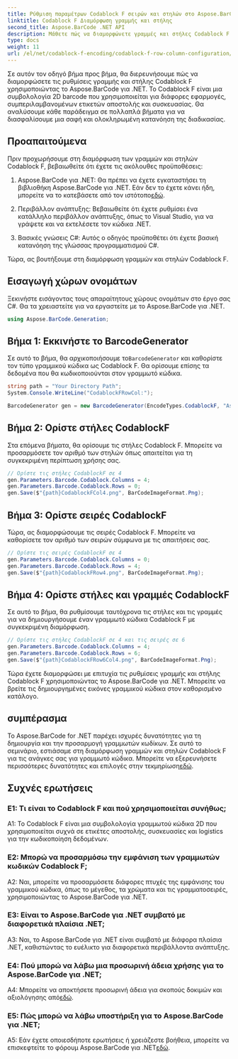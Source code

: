 ```yaml
---
title: Ρύθμιση παραμέτρων Codablock F σειρών και στηλών στο Aspose.BarCode για .NET
linktitle: Codablock F Διαμόρφωση γραμμής και στήλης
second_title: Aspose.BarCode .NET API
description: Μάθετε πώς να διαμορφώνετε γραμμές και στήλες Codablock F στο Aspose.BarCode για .NET. Δημιουργήστε προσαρμοσμένους γραμμωτούς κώδικες 2D για διάφορες εφαρμογές.
type: docs
weight: 11
url: /el/net/codablock-f-encoding/codablock-f-row-column-configuration/
---
```

Σε αυτόν τον οδηγό βήμα προς βήμα, θα διερευνήσουμε πώς να διαμορφώσετε τις ρυθμίσεις γραμμής και στήλης Codablock F χρησιμοποιώντας το Aspose.BarCode για .NET. Το Codablock F είναι μια συμβολολογία 2D barcode που χρησιμοποιείται για διάφορες εφαρμογές, συμπεριλαμβανομένων ετικετών αποστολής και συσκευασίας. Θα αναλύσουμε κάθε παράδειγμα σε πολλαπλά βήματα για να διασφαλίσουμε μια σαφή και ολοκληρωμένη κατανόηση της διαδικασίας.

## Προαπαιτούμενα

Πριν προχωρήσουμε στη διαμόρφωση των γραμμών και στηλών Codablock F, βεβαιωθείτε ότι έχετε τις ακόλουθες προϋποθέσεις:

1.  Aspose.BarCode για .NET: Θα πρέπει να έχετε εγκαταστήσει τη βιβλιοθήκη Aspose.BarCode για .NET. Εάν δεν το έχετε κάνει ήδη, μπορείτε να το κατεβάσετε από τον ιστότοπο[εδώ](https://releases.aspose.com/barcode/net/).

2. Περιβάλλον ανάπτυξης: Βεβαιωθείτε ότι έχετε ρυθμίσει ένα κατάλληλο περιβάλλον ανάπτυξης, όπως το Visual Studio, για να γράψετε και να εκτελέσετε τον κώδικα .NET.

3. Βασικές γνώσεις C#: Αυτός ο οδηγός προϋποθέτει ότι έχετε βασική κατανόηση της γλώσσας προγραμματισμού C#.

Τώρα, ας βουτήξουμε στη διαμόρφωση γραμμών και στηλών Codablock F.

## Εισαγωγή χώρων ονομάτων

Ξεκινήστε εισάγοντας τους απαραίτητους χώρους ονομάτων στο έργο σας C#. Θα τα χρειαστείτε για να εργαστείτε με το Aspose.BarCode για .NET.

```csharp
using Aspose.BarCode.Generation;
```

## Βήμα 1: Εκκινήστε το BarcodeGenerator

 Σε αυτό το βήμα, θα αρχικοποιήσουμε το`BarcodeGenerator` και καθορίστε τον τύπο γραμμικού κώδικα ως Codablock F. Θα ορίσουμε επίσης τα δεδομένα που θα κωδικοποιούνται στον γραμμωτό κώδικα.

```csharp
string path = "Your Directory Path";
System.Console.WriteLine("CodablockFRowCol:");

BarcodeGenerator gen = new BarcodeGenerator(EncodeTypes.CodablockF, "Aspose.Barcode");
```

## Βήμα 2: Ορίστε στήλες CodablockF

Στα επόμενα βήματα, θα ορίσουμε τις στήλες Codablock F. Μπορείτε να προσαρμόσετε τον αριθμό των στηλών όπως απαιτείται για τη συγκεκριμένη περίπτωση χρήσης σας.

```csharp
// Ορίστε τις στήλες CodablockF σε 4
gen.Parameters.Barcode.Codablock.Columns = 4;
gen.Parameters.Barcode.Codablock.Rows = 0;
gen.Save($"{path}CodablockFCol4.png", BarCodeImageFormat.Png);
```

## Βήμα 3: Ορίστε σειρές CodablockF

Τώρα, ας διαμορφώσουμε τις σειρές Codablock F. Μπορείτε να καθορίσετε τον αριθμό των σειρών σύμφωνα με τις απαιτήσεις σας.

```csharp
// Ορίστε τις σειρές CodablockF σε 4
gen.Parameters.Barcode.Codablock.Columns = 0;
gen.Parameters.Barcode.Codablock.Rows = 4;
gen.Save($"{path}CodablockFRow4.png", BarCodeImageFormat.Png);
```

## Βήμα 4: Ορίστε στήλες και γραμμές CodablockF

Σε αυτό το βήμα, θα ρυθμίσουμε ταυτόχρονα τις στήλες και τις γραμμές για να δημιουργήσουμε έναν γραμμωτό κώδικα Codablock F με συγκεκριμένη διαμόρφωση.

```csharp
// Ορίστε τις στήλες CodablockF σε 4 και τις σειρές σε 6
gen.Parameters.Barcode.Codablock.Columns = 4;
gen.Parameters.Barcode.Codablock.Rows = 6;
gen.Save($"{path}CodablockFRow6Col4.png", BarCodeImageFormat.Png);
```

Τώρα έχετε διαμορφώσει με επιτυχία τις ρυθμίσεις γραμμής και στήλης Codablock F χρησιμοποιώντας το Aspose.BarCode για .NET. Μπορείτε να βρείτε τις δημιουργημένες εικόνες γραμμικού κώδικα στον καθορισμένο κατάλογο.

## συμπέρασμα

 Το Aspose.BarCode for .NET παρέχει ισχυρές δυνατότητες για τη δημιουργία και την προσαρμογή γραμμωτών κωδίκων. Σε αυτό το σεμινάριο, εστιάσαμε στη διαμόρφωση γραμμών και στηλών Codablock F για τις ανάγκες σας για γραμμωτό κώδικα. Μπορείτε να εξερευνήσετε περισσότερες δυνατότητες και επιλογές στην τεκμηρίωση[εδώ](https://reference.aspose.com/barcode/net/).

## Συχνές ερωτήσεις

### Ε1: Τι είναι το Codablock F και πού χρησιμοποιείται συνήθως;

A1: Το Codablock F είναι μια συμβολολογία γραμμωτού κώδικα 2D που χρησιμοποιείται συχνά σε ετικέτες αποστολής, συσκευασίες και logistics για την κωδικοποίηση δεδομένων.

### Ε2: Μπορώ να προσαρμόσω την εμφάνιση των γραμμωτών κωδικών Codablock F;

A2: Ναι, μπορείτε να προσαρμόσετε διάφορες πτυχές της εμφάνισης του γραμμικού κώδικα, όπως το μέγεθος, τα χρώματα και τις γραμματοσειρές, χρησιμοποιώντας το Aspose.BarCode για .NET.

### Ε3: Είναι το Aspose.BarCode για .NET συμβατό με διαφορετικά πλαίσια .NET;

A3: Ναι, το Aspose.BarCode για .NET είναι συμβατό με διάφορα πλαίσια .NET, καθιστώντας το ευέλικτο για διαφορετικά περιβάλλοντα ανάπτυξης.

### Ε4: Πού μπορώ να λάβω μια προσωρινή άδεια χρήσης για το Aspose.BarCode για .NET;

 A4: Μπορείτε να αποκτήσετε προσωρινή άδεια για σκοπούς δοκιμών και αξιολόγησης από[εδώ](https://purchase.aspose.com/temporary-license/).

### Ε5: Πώς μπορώ να λάβω υποστήριξη για το Aspose.BarCode για .NET;

 A5: Εάν έχετε οποιεσδήποτε ερωτήσεις ή χρειάζεστε βοήθεια, μπορείτε να επισκεφτείτε το φόρουμ Aspose.BarCode για .NET[εδώ](https://forum.aspose.com/c/barcode/13).